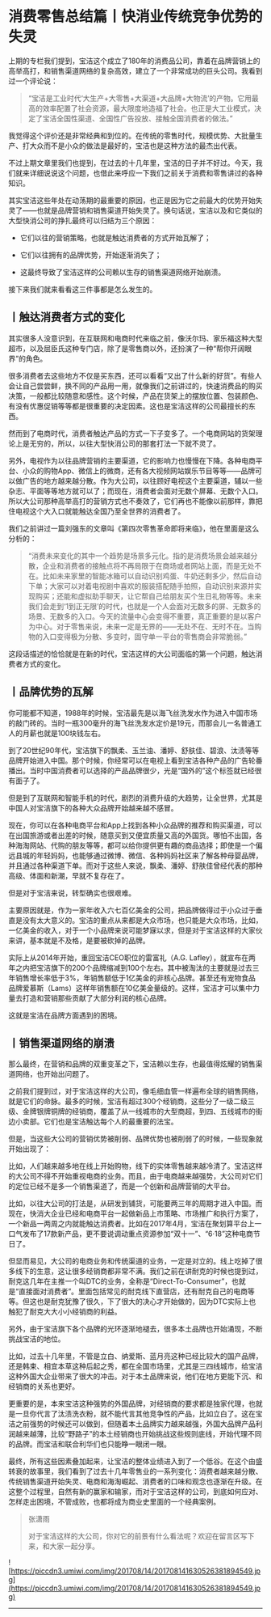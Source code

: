 # 消费零售总结篇丨快消业传统竞争优势的失灵

上期的专栏我们提到，宝洁这个成立了180年的消费品公司，靠着在品牌营销上的高举高打，和销售渠道网络的复杂高效，建立了一个非常成功的巨头公司。我看到过一个评论说：

> “宝洁是工业时代‘大生产+大零售+大渠道+大品牌+大物流’的产物。它用最高的效率配置了社会资源，最大限度地造福了社会。也正是大工业模式，决定了宝洁全国性渠道、全国性广告投放、接触全国消费者的做法。”

我觉得这个评价还是非常经典和到位的。在传统的零售时代，规模优势、大批量生产、打大众而不是小众的做法是最好的，宝洁也是这种方法的最杰出代表。

不过上期文章里我们也提到，在过去的十几年里，宝洁的日子并不好过。今天，我们就来详细说说这个问题，也借此来呼应一下我们之前关于消费和零售讲过的各种知识。

其实宝洁这些年处在动荡期的最重要的原因，也正是因为它之前最大的优势开始失灵了——也就是品牌营销和销售渠道开始失灵了。换句话说，宝洁以及和它类似的大型快消公司的挣扎最终可以归结为三个原因：

* 它们以往的营销策略，也就是触达消费者的方式开始瓦解了；

* 它们以往拥有的品牌优势，开始逐渐消失了；

* 这最终导致了宝洁这样的公司赖以生存的销售渠道网络开始崩溃。

接下来我们就来看看这三件事都是怎么发生的。

## 丨触达消费者方式的变化

其实很多人没意识到，在互联网和电商时代来临之前，像沃尔玛、家乐福这种大型超市，以及屈臣氏这种专门店，除了是零售商以外，还扮演了一种“帮你开阔眼界”的角色。

很多消费者去这些地方不仅是买东西，还可以看看“又出了什么新的好货”。有些人会让自己尝尝鲜，换不同的产品用一用，就像我们之前讲过的，快速消费品的购买决策，一般都比较随意和感性。这个时候，产品在货架上的摆放位置、包装颜色、有没有优惠促销等等都是很重要的决定因素。这也是宝洁这样的公司最擅长的东西。

然而到了电商时代，消费者触达产品的方式一下子变多了。一个电商网站的货架理论上是无穷的，所以，以往大型快消公司的那套打法一下就不灵了。

另外，电视作为以往品牌营销的主要渠道，它的影响力也慢慢在下降。各种电商平台、小众的购物App、微信上的微商，还有各大视频网站娱乐节目等等——品牌可以做广告的地方越来越分散。作为大公司，以往顾好电视这个主要渠道，辅以一些杂志、平面等等地方就可以了；而现在，消费者会面对无数个屏幕、无数个入口。所以大公司那种高举高打的营销方式也不奏效了，它们再也不能像以前那样，靠把住电视这个大入口就能触达全国乃至全世界的消费者了。

我们之前讲过一篇刘强东的文章叫《第四次零售革命即将来临》，他在里面是这么分析的：

> “消费未来变化的其中一个趋势是场景多元化。指的是消费场景会越来越分散，企业和消费者的接触点将不再局限于在商场或者网站上面，而是无处不在。比如未来家里的智能冰箱可以自动识别鸡蛋、牛奶还剩多少，然后自动下单；大家可以对着电视剧中喜欢的服装搭配随手拍照，自动识别来源并实现购买；还能和虚拟助手聊天，让它帮自己给朋友买个生日礼物等等。未来我们会走到‘1到正无限’的时代，也就是一个人会面对无数多的屏、无数多的场景、无数多的入口。今天的流量中心会变得不重要，真正重要的是以客户为中心。对于零售来说，未来一定是无界的——无处不在、无时不在。当购物的入口变得极为分散、多变时，固守单一平台的零售商会非常脆弱。”

这段话描述的恰恰就是在新的时代，宝洁这样的大公司面临的第一个问题，触达消费者方式的变化。

## 丨品牌优势的瓦解

你可能都不知道，1988年的时候，宝洁最先是以海飞丝洗发水作为进入中国市场的敲门砖的。当时一瓶300毫升的海飞丝洗发水定价是19元，而那会儿一名普通工人的月薪也就是100块钱左右。

到了20世纪90年代，宝洁旗下的飘柔、玉兰油、潘婷、舒肤佳、碧浪、汰渍等等品牌开始进入中国。那个时候，你经常可以在电视上看到宝洁各种产品的广告轮番播出。当时中国消费者可以选择的产品品牌很少，光是“国外的”这个标签就已经很有面子了。

但是到了互联网和智能手机的时代，剧烈的消费升级的大趋势，让全世界，尤其是中国人对宝洁旗下的各种大众品牌开始越来越不感冒。

现在，你可以在各种电商平台和App上找到各种小众品牌的推荐和购买渠道，可以在出国旅游或者出差的时候，随意买到又便宜质量又高的外国货。哪怕不出国，各种海淘网站、代购的朋友等等，都可以给你提供更有趣的商品选择；即使是一个偏远县城的年轻妈妈，也能够通过微博、微信、各种妈妈社区来了解各种母婴品牌，并且通过各种渠道下单。而对于这些人来说，飘柔、潘婷、舒肤佳曾经代表的那种高级、体面和新潮，早就不复存在了。

但是对于宝洁来说，转型确实也很艰难。

主要原因就是，作为一家年收入六七百亿美金的公司，把品牌做得过于小众过于垂直是没有太大意义的。宝洁的重点从来都是大众市场，也只能是大众市场，比如，一亿美金的收入，对于一个小品牌来说可能梦寐以求，但是对于宝洁这样的大家伙来讲，基本就是不及格，是要被砍掉的品牌。

实际上从2014年开始，重回宝洁CEO职位的雷富礼（A.G. Lafley），就宣布在两年之内把宝洁旗下的200个品牌缩减到100个左右。其中被淘汰的主要就是过去三年销售增长率低于3%，年销售额低于1亿美金的非核心品牌。甚至还有宠物食品品牌爱慕斯（Lams）这样年销售额在10亿美金量级的。这样，宝洁才可以集中力量去打造和营销那些贡献了大部分利润的核心品牌。

这就是宝洁在品牌方面遇到的困境。

## 丨销售渠道网络的崩溃

那么最终，在营销和品牌的双重变革之下，宝洁赖以生存，也最值得炫耀的销售渠道网络，也开始出问题了。

之前我们提到过，对于宝洁这样的大公司，像毛细血管一样遍布全球的销售网络，就是它们的命脉。最多的时候，宝洁有超过300个经销商，这些分了一级二级三级、金牌银牌铜牌的经销商，覆盖了从一线城市的大型商超，到四、五线城市的街边小卖部。它们也是宝洁触达每个人的最重要的法宝。

但是，当这些大公司的营销优势被削弱、品牌优势也被削弱了的时候，一些现象就开始出现了：

比如，人们越来越多地在线上开始购物，线下的实体零售越来越冷清了。宝洁这样的大公司不得不开始重视电商的业务。而且，由于电商越来越强势，大公司对它们的定位已经不是多一个销售渠道了，而是一个创新和品牌营销的大平台。

比如，以往大公司的打法是，从研发到铺货，可能要两三年的周期才进入中国。而现在，快消大企业已经和电商平台一起做新品上市策略、市场推广和执行方案了，一个新品一两周之内就能触达消费者。比如在2017年4月，宝洁在聚划算平台上一口气发布了17款新产品，更不要说调动重点资源参加“双十一”、“6·18”这种电商节日了。

但显而易见，大公司的电商业务和传统渠道的业务，一定是对立的。线上吃掉了很多线下的生意，这让很多经销商都非常不满。我们之前在讲耐克的时候也提到过，耐克这几年在主推一个叫DTC的业务，全称是“Direct-To-Consumer”，也就是“直接面对消费者”。里面包括常见的耐克线下直营店，还有耐克自己的电商等等。但这也是耐克犹豫了很久，下了很大的决心才开始做的，因为DTC实际上也触犯了耐克大大小小经销商的利益。

另外，由于宝洁旗下各个品牌的光环逐渐地褪去，很多本土品牌也开始涌现，不断挑战宝洁的地位。

比如，过去十几年里，不管是立白、纳爱斯、蓝月亮这种已经比较大的国产品牌，还是韩束、相宜本草这种后起之秀，都在全国市场里，尤其是三四线城市，给宝洁这种外国大企业带来了很大的冲击。对于本土品牌来说，他们在地方更能下沉、和经销商的关系也更好。

更重要的是，本来宝洁这种强势的外国品牌，对经销商的要求都是独家代理，也就是一旦你代言了汰渍洗衣粉，就不能代言其他竞争性的产品，比如立白了。这在宝洁之前强势的时候还可以做到，但随着本土品牌实力越来越强，外国大品牌产品利润越来越薄，比较“野路子”的本土经销商也开始挑战这些规则底线，开始代理不同的品牌。而宝洁和联合利华们也只能睁一眼闭一眼。

最终，所有这些因素叠加起来，让宝洁的整体业绩进入到了一个低谷。在这个由盛转衰的故事里，我们看到了过去十几年零售业的一系列变化：消费者越来越分散、传统销售渠道开始失灵、电商和海淘崛起、消费者的口味和观念也逐渐在升级。在这整个过程里，自然有新的赢家和输家，而对于宝洁这样的公司，到底如何应对、怎样走出困境，不管成败，也都将成为商业史里面的一个经典案例。

> 张潇雨
> 
> 对于宝洁这样的大公司，你对它的前景有什么看法呢？欢迎在留言区写下来，和大家一起分享。

![https://piccdn3.umiwi.com/img/201708/14/201708141630526381894549.jpg](https://piccdn3.umiwi.com/img/201708/14/201708141630526381894549.jpg)

---
